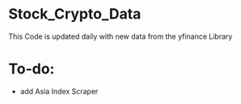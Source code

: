 # Stock_Crypto_Data

This Code is updated daily with new data from the yfinance Library

# To-do:

- add Asia Index Scraper
